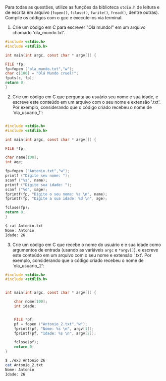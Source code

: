 Para todas as questões, utilize as funções da biblioteca `stdio.h` de leitura e de escrita em arquivo (`fopen()`, `fclose()`, `fwrite()`, `fread()`, dentre outras). Compile os códigos com o gcc e execute-os via terminal.

1. Crie um código em C para escrever "Ola mundo!" em um arquivo chamado 'ola_mundo.txt'.
```C
#include <stdio.h>
#include <stdlib.h> 

int main(int argc, const char * argv[]) {

FILE *fp;
fp=fopen ("ola_mundo.txt","w");
char c[100] = "Olá Mundo cruel!"; 
fputs(c, fp);
return 0;
}

```


2. Crie um código em C que pergunta ao usuário seu nome e sua idade, e escreve este conteúdo em um arquivo com o seu nome e extensão '.txt'. Por exemplo, considerando que o código criado recebeu o nome de 'ola_usuario_1':

```C

#include <stdio.h>
#include <stdlib.h> 

int main(int argc, const char * argv[]) {

FILE *fp;

char name[100];
int age;

fp=fopen ("Antonio.txt","w");
printf ("Digite seu nome: ");
scanf ("%s", name);
printf ("Digite sua idade: ");
scanf ("%d", &age);
fprintf(fp, "Digite o seu nome: %s \n", name);
fprintf(fp, "Digite a sua idade: %d \n", age);

fclose(fp);
return 0;
}
```
```bash
$ cat Antonio.txt 
Nome: Antonio 
Idade: 26 

```


3. Crie um código em C que recebe o nome do usuário e e sua idade como argumentos de entrada (usando as variáveis `argc` e `*argv[]`), e escreve este conteúdo em um arquivo com o seu nome e extensão '.txt'. Por exemplo, considerando que o código criado recebeu o nome de 'ola_usuario_2':

```C
#include <stdio.h>
#include <stdlib.h>


int main(int argc, const char * argv[]) {

	char nome[100];
	int idade;


	FILE *pf;
	pf = fopen ("Antonio_2.txt","w");
	fprintf(pf, "Nome: %s \n", argv[1]);
	fprintf(pf, "Idade: %s \n", argv[2]);

	fclose(pf);
	return 0;
}
```

```bash
$ ./ex3 Antonio 26
cat Antonio_2.txt 
Nome: Antonio 
Idade: 26 

```

